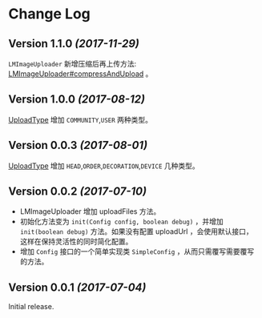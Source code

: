 # Change Log

## Version 1.1.0 *(2017-11-29)*
`LMImageUploader` 新增压缩后再上传方法: [LMImageUploader#compressAndUpload](https://github.com/UamaHZ/image-uploader/blob/4d26d9ca6defb50da63c54d084290651e7749c19/library/src/main/java/cn/com/uama/imageuploader/LMImageUploader.java#L185) 。

## Version 1.0.0 *(2017-08-12)*
[UploadType](https://github.com/UamaHZ/image-uploader/blob/master/src/main/java/cn/com/uama/imageuploader/UploadType.java) 增加 `COMMUNITY`,`USER` 两种类型。

## Version 0.0.3 *(2017-08-01)*
[UploadType](https://github.com/UamaHZ/image-uploader/blob/master/src/main/java/cn/com/uama/imageuploader/UploadType.java) 增加 `HEAD`,`ORDER`,`DECORATION`,`DEVICE` 几种类型。

## Version 0.0.2 *(2017-07-10)*
* LMImageUploader 增加 uploadFiles 方法。
* 初始化方法变为 `init(Config config, boolean debug)` ，并增加 `init(boolean debug)` 方法。如果没有配置 uploadUrl ，会使用默认接口，
这样在保持灵活性的同时简化配置。
* 增加 `Config` 接口的一个简单实现类 `SimpleConfig` ，从而只需覆写需要覆写的方法。

## Version 0.0.1 *(2017-07-04)*
Initial release.
